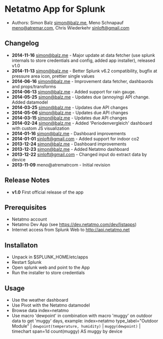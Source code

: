 # Netatmo App for Splunk
- Authors: Simon Balz <simon@balz.me>, Meno Schnapauf <meno@atremar.com>, Chris Wiederkehr <sinloft@gmail.com>

## Changelog
- **2014-11-16** simon@balz.me - Major update at data fetcher (use splunk internals to store credentials and config, added app installer), released v1.0
- **2014-11-13** simon@balz.me - Better Splunk v6.2 compatibility, bugfix at pressure area icon, prettier single values
- **2014-06-16** simon@balz.me - Improvement data fetcher, dashbaords and props/transforms
- **2014-06-13** simon@balz.me - Added support for rain gauge. 
- **2014-05-25** simon@balz.me - Updates due (annoying) API change. Added datamodel
- **2014-03-25** simon@balz.me - Updates due API changes
- **2014-05-06** simon@balz.me - Updates due API changes
- **2014-03-15** simon@balz.me - Updates due API changes
- **2014-02-24** simon@balz.me - Added 'Periodenvergleich' dashboard with custom JS visualization
- **2014-01-16** simon@balz.me - Dashboard improvements
- **2014-01-01** sinloft@gmail.com - Added support for indoor co2
- **2013-12-24** simon@balz.me - Dashboard improvements
- **2013-12-23** simon@balz.me - Added Netatmo dashboard
- **2013-12-22** sinloft@gmail.com - Changed input do extract data by device
- **2013-11-09** meno@atrematrcom - Initial revision

## Release Notes
- **v1.0** First official release of the app

## Prerequisites
- Netatmo account
- Netatmo Dev App (see https://dev.netatmo.com/dev/listapps)
- Internet access from Splunk Web to http://api.netatmo.net

## Installaton
- Unpack in $SPLUNK_HOME/etc/apps
- Restart Splunk
- Open splunk web and point to the App
- Run the installer to store credentials

## Usage
- Use the weather dashboard
- Use Pivot with the Netatmo datamodel
- Browse data index=netatmo
- Use macro 'dewpoint' in combination with macro 'muggy' on outdoor data to get 'muggy' days, example:
	index=netatmo type_label="Outdoor Module" | `dewpoint(temperature, humidity)` | `muggy(dewpoint)` | timechart span=1d count(muggy) AS muggy by device